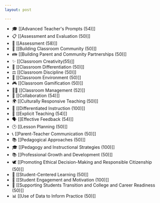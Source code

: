 ```yaml
---
layout: post

---
```

- 🎓 [[Advanced Teacher's Prompts (54)]]
- 📋 [[Assessment and Evaluation (50)]]
- 📝 [[Assessment (58)]]
- 🏫 [[Building Classroom Community (50)]]
- 👪 [[Building Parent and Community Partnerships (50)]]
- ✨ [[Classroom Creativity(55)]]
- 🧩 [[Classroom Differentiation (50)]]
- ⚖️ [[Classroom Discipline (50)]]
- 🤝 [[Classroom Environment (50)]]
- 🎮 [[Classroom Gamification (50)]]
- 🧑‍🏫 [[Classroom Management (52)]]
- 🤝 [[Collaboration (54)]]
- 🌍 [[Culturally Responsive Teaching (50)]]
- 🎯 [[Differentiated Instruction (100)]]
- 📖 [[Explicit Teaching (54)]]
- 🗣️ [[Effective Feedback (54)]]
- 🕑 [[Lesson Planning (50)]]
- 📞 [[Parent-Teacher Communication (50)]]
- 📚 [[Pedagogical Approaches (50)]]
- 🎓 [[Pedagogy and Instructional Strategies (100)]]
- 📚 [[Professional Growth and Development (50)]]
- 🕊️ [[Promoting Ethical Decision-Making and Responsible Citizenship (50)]]
- 🧠 [[Student-Centered Learning (50)]]
- 🚀 [[Student Engagement and Motivation (100)]]
- 🌱 [[Supporting Students Transition and College and Career Readiness (50)]]
- 📊 [[Use of Data to Inform Practice (50)]]